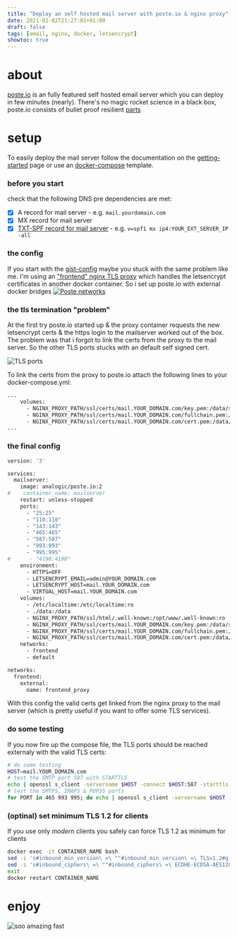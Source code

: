```yaml
---
title: "Deploy an self hosted mail server with poste.io & nginx proxy"
date: 2021-01-02T21:27:01+01:00
draft: false
tags: [email, nginx, docker, letsencrypt]
showtoc: true
---
```


# about
[poste.io](https://poste.io/) is an fully featured self hosted email server which you can deploy in few minutes (nearly). There's no magic rocket science in a black box, poste.io consists of bullet proof resilient [parts](https://poste.io/doc/mailserver-parts)

# setup
To easily deploy the mail server follow the documentation on the [getting-started](https://poste.io/doc/getting-started) page or use an [docker-compose](https://gist.github.com/analogic/51fbe91b580d7913b72320f89bf994cc) template.

### before you start
check that the following DNS pre dependencies are met:
- [x] A record for mail server - e.g. ``` mail.yourdomain.com ```
- [x] MX record for mail server
- [x] [TXT-SPF record for mail server](https://en.wikipedia.org/wiki/Sender_Policy_Framework) - e.g. ``` v=spf1 mx ip4:YOUR_EXT_SERVER_IP -all ```

### the config
If you start with the [gist-config](https://gist.github.com/analogic/51fbe91b580d7913b72320f89bf994cc) maybe you stuck with the same problem like me.
I'm using an ["frontend" nginx TLS proxy](https://github.com/nginx-proxy/docker-letsencrypt-nginx-proxy-companion) which handles the letsencrypt certificates in another docker container.
So i set up poste.io with external docker bridges [![Poste networks](/images/2021/poste_network.png "Poste.io docker networks")](https://poste.io/doc/network-schemes)

### the tls termination "problem"
At the first try poste.io started up & the proxy container requests the new letsencrypt certs & the https login to the mailserver worked out of the box.
The problem was that i forgot to link the certs from the proxy to the mail server. So the other TLS ports stucks with an default self signed cert.

![TLS ports](/images/2021/poste_ports.png "Poste.io TLS without valid cert on first try")

To link the certs from the proxy to poste.io attach the following lines to your docker-compose.yml:
```bash
...
    volumes:
      - NGINX_PROXY_PATH/ssl/certs/mail.YOUR_DOMAIN.com/key.pem:/data/ssl/server.key:ro
      - NGINX_PROXY_PATH/ssl/certs/mail.YOUR_DOMAIN.com/fullchain.pem:/data/ssl/ca.crt:ro
      - NGINX_PROXY_PATH/ssl/certs/mail.YOUR_DOMAIN.com/cert.pem:/data/ssl/server.crt:ro
...
```

### the final config
```bash
version: '3'

services:
  mailserver:
    image: analogic/poste.io:2
#    container_name: mailserver
    restart: unless-stopped
    ports:
      - "25:25"
      - "110:110"
      - "143:143"
      - "465:465"
      - "587:587"
      - "993:993"
      - "995:995"
#      - "4190:4190"
    environment:
      - HTTPS=OFF
      - LETSENCRYPT_EMAIL=admin@YOUR_DOMAIN.com
      - LETSENCRYPT_HOST=mail.YOUR_DOMAIN.com
      - VIRTUAL_HOST=mail.YOUR_DOMAIN.com
    volumes:
      - /etc/localtime:/etc/localtime:ro
      - ./data:/data
      - NGINX_PROXY_PATH/ssl/html/.well-known:/opt/www/.well-known:ro
      - NGINX_PROXY_PATH/ssl/certs/mail.YOUR_DOMAIN.com/key.pem:/data/ssl/server.key:ro
      - NGINX_PROXY_PATH/ssl/certs/mail.YOUR_DOMAIN.com/fullchain.pem:/data/ssl/ca.crt:ro
      - NGINX_PROXY_PATH/ssl/certs/mail.YOUR_DOMAIN.com/cert.pem:/data/ssl/server.crt:ro
    networks:
      - frontend
      - default

networks:
  frontend:
    external:
      name: frontend_proxy
```
With this config the valid certs get linked from the nginx proxy to the mail server (which is pretty useful if you want to offer some TLS services).

### do some testing
If you now fire up the compose file, the TLS ports should be reached externaly with the valid TLS certs: 
```bash
# do some testing
HOST=mail.YOUR_DOMAIN.com
# test the SMTP port 587 with STARTTLS
echo | openssl s_client -servername $HOST -connect $HOST:587 -starttls smtp 2>/dev/null | openssl x509 -noout -issuer -subject -dates
# test the SMTPS, IMAPS & POP3S ports
for PORT in 465 993 995; do echo | openssl s_client -servername $HOST -connect $HOST:$PORT 2>/dev/null | openssl x509 -noout -issuer -subject -dates; done
```

### (optinal) set minimum TLS 1.2 for clients
If you use only _modern_ clients you safely can force TLS 1.2 as minimum for clients
```bash
docker exec -it CONTAINER_NAME bash
sed -i 's#inbound_min_version\ =\ ""#inbound_min_version\ =\ TLSv1.2#g' /data/server.ini
sed -i 's#inbound_ciphers\ =\ ""#inbound_ciphers\ =\ ECDHE-ECDSA-AES128-GCM-SHA256:ECDHE-RSA-AES128-GCM-SHA256:ECDHE-ECDSA-AES256-GCM-SHA384:ECDHE-RSA-AES256-GCM-SHA384:ECDHE-ECDSA-CHACHA20-POLY1305:ECDHE-RSA-CHACHA20-POLY1305:DHE-RSA-AES128-GCM-SHA256:DHE-RSA-AES256-GCM-SHA384#g' /data/server.ini
exit
docker restart CONTAINER_NAME
```

# enjoy
![soo amazing fast](https://media.giphy.com/media/yidUzHnBk32Um9aMMw/giphy.gif "soo amazing fast")
